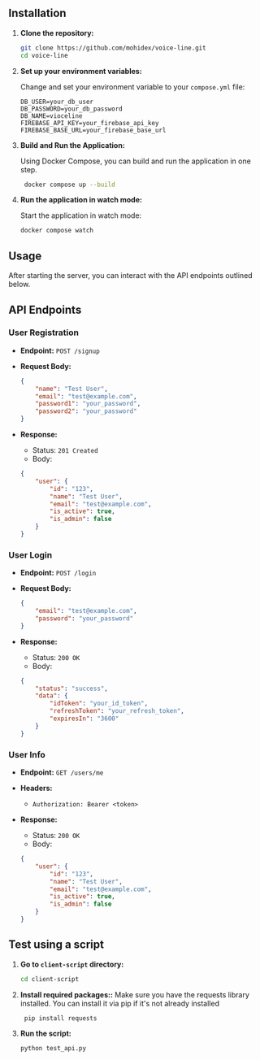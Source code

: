 ## Installation
1. **Clone the repository:**

   ```bash
   git clone https://github.com/mohidex/voice-line.git
   cd voice-line
   ```

2. **Set up your environment variables:**

   Change and set your environment variable to your `compose.yml` file:

   ```env
   DB_USER=your_db_user
   DB_PASSWORD=your_db_password
   DB_NAME=vioceline
   FIREBASE_API_KEY=your_firebase_api_key
   FIREBASE_BASE_URL=your_firebase_base_url
   ```

3. **Build and Run the Application:**

    Using Docker Compose, you can build and run the application in one step.

   ```bash
    docker compose up --build
   ```

4. **Run the application in watch mode:**

   Start the application in watch mode:

   ```bash
   docker compose watch
   ```

## Usage

After starting the server, you can interact with the API endpoints outlined below.

## API Endpoints

### User Registration

- **Endpoint:** `POST /signup`
- **Request Body:**
    ```json
    {
        "name": "Test User",
        "email": "test@example.com",
        "password1": "your_password",
        "password2": "your_password"
    }
    ```

- **Response:**
    - Status: `201 Created`
    - Body:
    ```json
    {
        "user": {
            "id": "123",
            "name": "Test User",
            "email": "test@example.com",
            "is_active": true,
            "is_admin": false
        }
    }
    ```

### User Login

- **Endpoint:** `POST /login`
- **Request Body:**
    ```json
    {
        "email": "test@example.com",
        "password": "your_password"
    }
    ```

- **Response:**
    - Status: `200 OK`
    - Body:
    ```json
    {
        "status": "success",
        "data": {
            "idToken": "your_id_token",
            "refreshToken": "your_refresh_token",
            "expiresIn": "3600"
        }
    }
    ```

### User Info

- **Endpoint:** `GET /users/me`
- **Headers:**
    - `Authorization: Bearer <token>`

- **Response:**
    - Status: `200 OK`
    - Body:
    ```json
    {
        "user": {
            "id": "123",
            "name": "Test User",
            "email": "test@example.com",
            "is_active": true,
            "is_admin": false
        }
    }
    ```


## Test using a script


1. **Go to `client-script` directory:**

   ```bash
   cd client-script
   ```

2. **Install required packages::**
    Make sure you have the requests library installed. You can install it via pip if it's not already installed
   ```bash
    pip install requests
   ```

3. **Run the script:**
    ```bash
    python test_api.py
    ```
